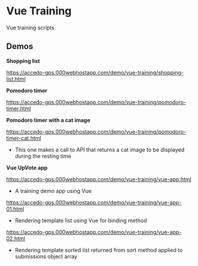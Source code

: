 # Vue Training
 Vue training scripts
 
## Demos

**Shopping list**

https://accedo-gps.000webhostapp.com/demo/vue-training/shopping-list.html

**Pomodoro timer**

https://accedo-gps.000webhostapp.com/demo/vue-training/pomodoro-timer.html

**Pomodoro timer with a cat image**

https://accedo-gps.000webhostapp.com/demo/vue-training/pomodoro-timer-cat.html

- This one makes a call to API that returns a cat image to be displayed during the resting time

**Vue UpVote app**

https://accedo-gps.000webhostapp.com/demo/vue-training/vue-app.html

- A training demo app using Vue

https://accedo-gps.000webhostapp.com/demo/vue-training/vue-app-01.html

- Rendering template list using Vue for binding method

https://accedo-gps.000webhostapp.com/demo/vue-training/vue-app-02.html

- Rendering template sorted list returned from sort method applied to submissions object array